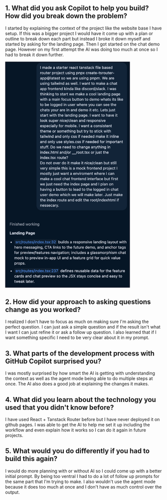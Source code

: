 ## 1. What did you ask Copilot to help you build? How did you break down the problem?
I started by explaining the context of the project like the website base I have setup. If this was a bigger project I would have it come up with a plan or outline to break down each part but instead I broke it down myself and started by asking for the landing page. Then I got started on the chat demo page. However on my first attempt the AI was doing too much at once so I had to break it down further.

<img src="images/image1.png" alt="Screenshot of initial prompt" width="400"/>


## 2. How did your approach to asking questions change as you worked?
I realized I don't have to focus as much on making sure I'm asking the perfect question. I can just ask a simple question and if the result isn't what I want I can just refine it or ask a follow up question. I also learned that if I want something specific I need to be very clear about it in my prompt.

## 3. What parts of the development process with GitHub Copilot surprised you?
I was mostly surprised by how smart the AI is getting with understanding the context as well as the agent mode being able to do multiple steps at once. The AI also does a good job at explaining the changes it makes.


## 4. What did you learn about the technology you used that you didn't know before?
I have used React + Tanstack Router before but I have never deployed it on github pages. I was able to get the AI to help me set it up including the workflow and even explain how it works so I can do it again in future projects.

## 5. What would you do differently if you had to build this again?
I would do more planning with or without AI so I could come up with a better initial prompt. By being too ventral I had to do a lot of follow up prompts for the same part that I'm trying to make. I also wouldn't use the agent mode because it does too much at once and I don't have as much control over the output.